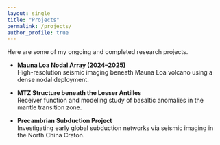 ```yaml
---
layout: single
title: "Projects"
permalink: /projects/
author_profile: true
---
```


Here are some of my ongoing and completed research projects.

- **Mauna Loa Nodal Array (2024–2025)**  
  High-resolution seismic imaging beneath Mauna Loa volcano using a dense nodal deployment.

- **MTZ Structure beneath the Lesser Antilles**  
  Receiver function and modeling study of basaltic anomalies in the mantle transition zone.

- **Precambrian Subduction Project**  
  Investigating early global subduction networks via seismic imaging in the North China Craton.
